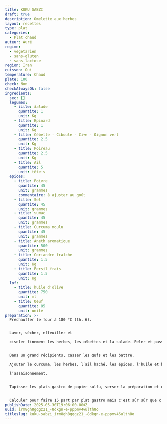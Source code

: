 ```yaml
---
title: KUKU SABZI
draft: true
description: Omelette aux herbes
layout: recettes
type: plat
categories:
  - Plat chaud
auteur: Auré
regime:
  - vegetarien
  - sans-gluten
  - sans-lactose
region: Iran
cuisson: Oui
temperature: Chaud
plate: 100
check: Non
checkAlwaysOk: false
ingredients:
  sec: []
  legumes:
    - title: Salade
      quantite: 1
      unit: Kg
    - title: Epinard
      quantite: 1
      unit: Kg
    - title: Cébette - Ciboule - Cive - Oignon vert
      quantite: 2.5
      unit: Kg
    - title: Poireau
      quantite: 2.5
      unit: Kg
    - title: Ail
      quantite: 5
      unit: tête·s
  epices:
    - title: Poivre
      quantite: 45
      unit: grammes
      commentaire: à ajuster au goût
    - title: Sel
      quantite: 45
      unit: grammes
    - title: Sumac
      quantite: 45
      unit: grammes
    - title: Curcuma moulu
      quantite: 45
      unit: grammes
    - title: Aneth aromatique
      quantite: 500
      unit: grammes
    - title: Coriandre fraîche
      quantite: 1.5
      unit: Kg
    - title: Persil frais
      quantite: 1.5
      unit: Kg
  lof:
    - title: huile d'olive
      quantite: 750
      unit: ml
    - title: Oeuf
      quantite: 85
      unit: unité
preparation: >-
  Préchauffer le four à 180 °C (th. 6). 


  Laver, sécher, effeuiller et 

  ciseler finement les herbes, les cébettes et la salade. Peler et passer les gousses d'ail au presse-ail. 


  Dans un grand récipients, casser les œufs et les battre.

  Ajouter le curcuma, les herbes, l’ail haché, les épices, l'huile et bien mélanger. Goûter et rectifier 

  l’assaisonnement.


  Tapisser les plats gastro de papier sulfu, verser la préparation et enfourner pour 45 minutes.


  Calculer pour faire 15 part par plat gastro mais c'est sûr sûr que c'est ça. Déso
publishDate: 2025-05-30T19:06:00.000Z
uuid: irm8gh8gqgz21_-8dkgn-e-pppmv46ulth8o
titleslug: kuku-sabzi_irm8gh8gqgz21_-8dkgn-e-pppmv46ulth8o
---
```

